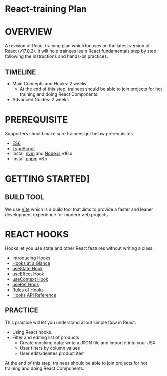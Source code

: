 # React-training Plan

# OVERVIEW

A revision of React training plan which focuses on the latest version of React (v17.0.2). It will help trainees learn React fundamentals step by step following the instructions and hands-on practices.

## TIMELINE

* Main Concepts and Hooks: 2 weeks
    * At the end of this step, trainees should be able to join projects for hot training and doing React Components.
* Advanced Guides: 2 weeks

# PREREQUISITE

Supporters should make sure trainees got below prerequisites

* [ES6](https://www.javascripttutorial.net/es6/)
* [TypeScript](https://www.typescriptlang.org/docs/handbook/intro.html)
* Install [nvm](https://github.com/nvm-sh/nvm#install--update-script) and [Node.js](https://nodejs.org/en/download/) v16.x
* Install [pnpm](https://pnpm.io/) v6.x 

# GETTING STARTED]

## BUILD TOOL

We use [Vite](https://vitejs.dev/guide/#scaffolding-your-first-vite-project) which is a build tool that aims to provide a faster and leaner development experience for modern web projects.

# REACT HOOKS

Hooks let you use state and other React features without writing a class.

* [Introducing Hooks](https://reactjs.org/docs/hooks-intro.html)
* [Hooks at a Glance](https://reactjs.org/docs/hooks-overview.html)
* [useState Hook](https://reactjs.org/docs/hooks-state.html)
* [useEffect Hook](https://reactjs.org/docs/hooks-effect.html)
* [useContext Hook](https://reactjs.org/docs/hooks-reference.html#usecontext)
* [useRef Hook](https://reactjs.org/docs/hooks-reference.html#useref)
* [Rules of Hooks](https://reactjs.org/docs/hooks-rules.html)
* [Hooks API Reference](https://reactjs.org/docs/hooks-reference.html)

## PRACTICE

This practice will let you understand about simple flow in React:

* Using React hooks.
* Filter and editing list of products
  * Create mocking data: write a JSON file and import it into your JSX
  * User filters by column values
  * User edits/deletes product item

At the end of this step, trainees should be able to join projects for hot training and doing React Components.
